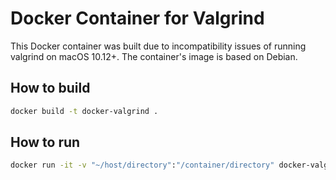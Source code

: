 # Docker Container for Valgrind

This Docker container was built due to incompatibility issues of running valgrind on macOS 10.12+.
The container's image is based on Debian.


How to build
------------
```bash
docker build -t docker-valgrind .
```

How to run
----------
```bash
docker run -it -v "~/host/directory":"/container/directory" docker-valgrind bash
```
